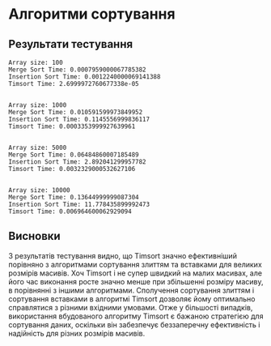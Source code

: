 # Алгоритми сортування


## Результати тестування

```
Array size: 100
Merge Sort Time: 0.0007959000067785382
Insertion Sort Time: 0.0012240000069141388
Timsort Time: 2.6999972760677338e-05


Array size: 1000
Merge Sort Time: 0.010591599973849952
Insertion Sort Time: 0.1145556999836117
Timsort Time: 0.0003353999927639961


Array size: 5000
Merge Sort Time: 0.06484860007185489
Insertion Sort Time: 2.892041299957782
Timsort Time: 0.0032329000532627106


Array size: 10000
Merge Sort Time: 0.13644999999087304
Insertion Sort Time: 11.778435899992473
Timsort Time: 0.006964600062929094
```

## Висновки

З результатів тестування видно, що Timsort значно ефективніший порівняно з алгоритмами сортування злиттям та вставками для великих розмірів масивів.
Хоч Timsort і не супер швидкий на малих масивах, але його час виконання росте значно менше при збільшенні розміру масиву, в порівнянні з іншими алгоритмами.
Сполучення сортування злиттям і сортування вставками в алгоритмі Timsort дозволяє йому оптимально справлятися з різними вхідними умовами.
Отже у більшості випадків, використання вбудованого алгоритму Timsort є бажаною стратегією для сортування даних, оскільки він забезпечує беззаперечну ефективність і надійність для різних розмірів масивів.